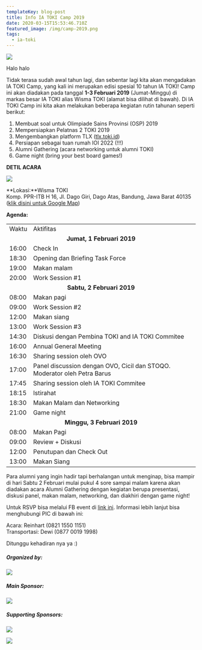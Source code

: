 ```yaml
---
templateKey: blog-post
title: Info IA TOKI Camp 2019
date: 2020-03-15T15:53:46.710Z
featured_image: /img/camp-2019.png
tags:
  - ia-toki
---
```


![](/img/camp-2019.png)

Halo halo

Tidak terasa sudah awal tahun lagi, dan sebentar lagi kita akan mengadakan IA TOKI Camp, yang kali ini merupakan edisi spesial 10 tahun IA TOKI! Camp ini akan diadakan pada tanggal **1-3 Februari 2019** (Jumat-Minggu) di markas besar IA TOKI alias Wisma TOKI (alamat bisa dilihat di bawah). Di IA TOKI Camp ini kita akan melakukan beberapa kegiatan rutin tahunan seperti berikut:

1. Membuat soal untuk Olimpiade Sains Provinsi (OSP) 2019
2. Mempersiapkan Pelatnas 2 TOKI 2019
3. Mengembangkan platform TLX ([tlx.toki.id](https://tlx.toki.id))
4. Persiapan sebagai tuan rumah IOI 2022 (!!!)
5. Alumni Gathering (acara networking untuk alumni TOKI)
6. Game night (bring your best board games!)

**DETIL ACARA**

![](/img/wiki.jpeg)

**Lokasi:**Wisma TOKI\
Komp. PPR-ITB H 16, Jl. Dago Giri, Dago Atas, Bandung, Jawa Barat 40135\
([klik disini untuk Google Map](https://www.google.com/maps/place/6%C2%B051'22.1%22S+107%C2%B037'23.2%22E/@-6.8561344,107.6209192,17z/data=!3m1!4b1!4m5!3m4!1s0x0:0x0!8m2!3d-6.8561344!4d107.6231079?hl=en))

**Agenda:**

<table>
  <tbody>
    <tr>
      <td>Waktu</td>
      <td>Aktifitas</td>
    </tr>
    <tr>
      <td style="text-align: center" colspan="2">
        <strong>Jumat, 1 Februari 2019</strong>
      </td>
    </tr>
    <tr>
      <td>16:00</td>
      <td>Check In</td>
    </tr>
    <tr>
      <td>18:30</td>
      <td>Opening dan Briefing Task Force</td>
    </tr>
    <tr>
      <td>19:00</td>
      <td>Makan malam</td>
    </tr>
    <tr>
      <td>20:00</td>
      <td>Work Session #1</td>
    </tr>
    <tr>
      <td style="text-align: center" colspan="2">
        <strong>Sabtu, 2 Februari 2019</strong>
      </td>
    </tr>
    <tr>
      <td>08:00</td>
      <td>Makan pagi</td>
    </tr>
    <tr>
      <td>09:00</td>
      <td>Work Session #2</td>
    </tr>
    <tr>
      <td>12:00</td>
      <td>Makan siang</td>
    </tr>
    <tr>
      <td>13:00</td>
      <td>Work Session #3</td>
    </tr>
    <tr>
      <td>14:30</td>
      <td>Diskusi dengan Pembina TOKI and IA TOKI Commitee</td>
    </tr>
    <tr>
      <td>16:00</td>
      <td>Annual General Meeting</td>
    </tr>
    <tr>
      <td>16:30</td>
      <td>Sharing session oleh OVO</td>
    </tr>
    <tr>
      <td>17:00</td>
      <td>
        Panel discussion dengan OVO, Cicil dan STOQO. Moderator oleh Petra Barus
      </td>
    </tr>
    <tr>
      <td>17:45</td>
      <td>Sharing session oleh IA TOKI Commitee</td>
    </tr>
    <tr>
      <td>18:15</td>
      <td>Istirahat</td>
    </tr>
    <tr>
      <td>18:30</td>
      <td>Makan Malam dan Networking</td>
    </tr>
    <tr>
      <td>21:00</td>
      <td>Game night</td>
    </tr>
    <tr>
      <td style="text-align: center" colspan="2">
        <strong>Minggu, 3 Februari 2019</strong>
      </td>
    </tr>
    <tr>
      <td>08:00</td>
      <td>Makan Pagi</td>
    </tr>
    <tr>
      <td>09:00</td>
      <td>Review + Diskusi</td>
    </tr>
    <tr>
      <td>12:00</td>
      <td>Penutupan dan Check Out</td>
    </tr>
    <tr>
      <td>13:00</td>
      <td>Makan Siang</td>
    </tr>
  </tbody>
</table>

Para alumni yang ingin hadir tapi berhalangan untuk menginap, bisa mampir di hari Sabtu 2 Februari mulai pukul 4 sore sampai malam karena akan diadakan acara Alumni Gathering dengan kegiatan berupa presentasi, diskusi panel, makan malam, networking, dan diakhiri dengan game night!

Untuk RSVP bisa melalui FB event di [link ini](https://www.facebook.com/events/486088705248642/). Informasi lebih lanjut bisa menghubungi PIC di bawah ini:

Acara: Reinhart (0821 1550 1151)\
Transportasi: Dewi (0877 0019 1998)

Ditunggu kehadiran nya ya :)

<div class="text-center">

<h5>Organized by:</h5>

![](/img/ia-toki.png)

<h5>Main Sponsor:</h5>

![](/img/ovo.png)

<h5>Supporting Sponsors:</h5>

![](/img/stoqo.jpg)

![](/img/cicil.png)

</div>
